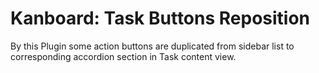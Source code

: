 # Kanboard: Task Buttons Reposition

By this Plugin some action buttons are duplicated from sidebar list to corresponding accordion section in Task content view.

